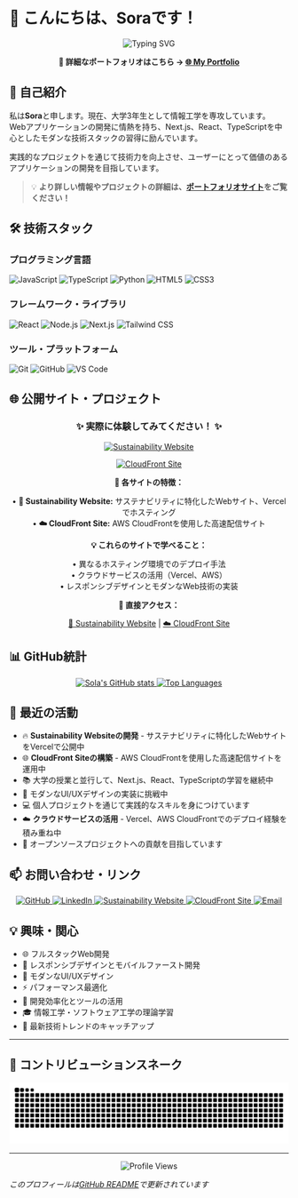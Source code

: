 # 👋 こんにちは、Soraです！

<div align="center">
  <img src="https://readme-typing-svg.herokuapp.com?font=Fira+Code&color=00FFFF&size=25&center=true&vCenter=true&width=600&height=100&lines=Computer+Science+Student;Full+Stack+Developer;Cloud+Enthusiast" alt="Typing SVG" />
  
  <p>
    <strong>📱 詳細なポートフォリオはこちら → </strong>
    <a href="https://v0-mypage2githubio.vercel.app/" target="_blank">
      <strong>🌐 My Portfolio</strong>
    </a>
  </p>
</div>

## 🚀 自己紹介

私は**Sora**と申します。現在、大学3年生として情報工学を専攻しています。
Webアプリケーションの開発に情熱を持ち、Next.js、React、TypeScriptを中心としたモダンな技術スタックの習得に励んでいます。

実践的なプロジェクトを通じて技術力を向上させ、ユーザーにとって価値のあるアプリケーションの開発を目指しています。

> 💡 **より詳しい情報やプロジェクトの詳細は、[ポートフォリオサイト](https://v0-mypage2githubio.vercel.app/)をご覧ください！**

## 🛠️ 技術スタック

### プログラミング言語
![JavaScript](https://img.shields.io/badge/-JavaScript-F7DF1E?style=flat-square&logo=javascript&logoColor=black)
![TypeScript](https://img.shields.io/badge/-TypeScript-3178C6?style=flat-square&logo=typescript&logoColor=white)
![Python](https://img.shields.io/badge/-Python-3776AB?style=flat-square&logo=python&logoColor=white)
![HTML5](https://img.shields.io/badge/-HTML5-E34F26?style=flat-square&logo=html5&logoColor=white)
![CSS3](https://img.shields.io/badge/-CSS3-1572B6?style=flat-square&logo=css3&logoColor=white)

### フレームワーク・ライブラリ
![React](https://img.shields.io/badge/-React-61DAFB?style=flat-square&logo=react&logoColor=black)
![Node.js](https://img.shields.io/badge/-Node.js-339933?style=flat-square&logo=node.js&logoColor=white)
![Next.js](https://img.shields.io/badge/-Next.js-000000?style=flat-square&logo=next.js&logoColor=white)
![Tailwind CSS](https://img.shields.io/badge/-Tailwind_CSS-38B2AC?style=flat-square&logo=tailwind-css&logoColor=white)

### ツール・プラットフォーム
![Git](https://img.shields.io/badge/-Git-F05032?style=flat-square&logo=git&logoColor=white)
![GitHub](https://img.shields.io/badge/-GitHub-181717?style=flat-square&logo=github&logoColor=white)
![VS Code](https://img.shields.io/badge/-VS_Code-007ACC?style=flat-square&logo=visual-studio-code&logoColor=white)

## 🌐 公開サイト・プロジェクト

<div align="center">

### ✨ 実際に体験してみてください！ ✨

[![Sustainability Website](https://img.shields.io/badge/-🌱_Sustainability_Website-00C853?style=for-the-badge&logo=vercel&logoColor=white)](https://v0-sustainability-website-seven.vercel.app/index.html)

[![CloudFront Site](https://img.shields.io/badge/-☁️_CloudFront_Site-FF9900?style=for-the-badge&logo=amazonaws&logoColor=white)](https://dyshzc55luf52.cloudfront.net/)

**🎯 各サイトの特徴：**

• **🌱 Sustainability Website:** サステナビリティに特化したWebサイト、Vercelでホスティング  
• **☁️ CloudFront Site:** AWS CloudFrontを使用した高速配信サイト

**💡 これらのサイトで学べること：**

• 異なるホスティング環境でのデプロイ手法  
• クラウドサービスの活用（Vercel、AWS）  
• レスポンシブデザインとモダンなWeb技術の実装

**🔗 直接アクセス：**

[🌱 Sustainability Website](https://v0-sustainability-website-seven.vercel.app/index.html) | [☁️ CloudFront Site](https://dyshzc55luf52.cloudfront.net/)

</div>

## 📊 GitHub統計

<div align="center">
  <a href="https://github.com/SolaIntegral">
    <img height="180em" src="https://github-readme-stats.vercel.app/api?username=SolaIntegral&show_icons=true&theme=radical&hide_border=true" alt="Sola's GitHub stats" />
    <img height="180em" src="https://github-readme-stats.vercel.app/api/top-langs/?username=SolaIntegral&layout=compact&theme=radical&hide_border=true" alt="Top Languages" />
  </a>
</div>

## 🌟 最近の活動

- 🔥 **Sustainability Websiteの開発** - サステナビリティに特化したWebサイトをVercelで公開中
- 🌐 **CloudFront Siteの構築** - AWS CloudFrontを使用した高速配信サイトを運用中
- 📚 大学の授業と並行して、Next.js、React、TypeScriptの学習を継続中
- 🎨 モダンなUI/UXデザインの実装に挑戦中
- 💻 個人プロジェクトを通じて実践的なスキルを身につけています
- ☁️ **クラウドサービスの活用** - Vercel、AWS CloudFrontでのデプロイ経験を積み重ね中
- 🤝 オープンソースプロジェクトへの貢献を目指しています

## 📫 お問い合わせ・リンク

<div align="center">
  <a href="https://github.com/SolaIntegral">
    <img src="https://img.shields.io/badge/-GitHub-181717?style=flat-square&logo=GitHub&logoColor=white" alt="GitHub" />
  </a>
  <a href="https://www.linkedin.com/in/sola1216/">
    <img src="https://img.shields.io/badge/-LinkedIn-blue?style=flat-square&logo=Linkedin&logoColor=white" alt="LinkedIn" />
  </a>
  <a href="https://v0-sustainability-website-seven.vercel.app/index.html">
    <img src="https://img.shields.io/badge/-🌱_Sustainability-00C853?style=flat-square&logo=vercel&logoColor=white" alt="Sustainability Website" />
  </a>
  <a href="https://dyshzc55luf52.cloudfront.net/">
    <img src="https://img.shields.io/badge/-☁️_CloudFront-FF9900?style=flat-square&logo=amazonaws&logoColor=white" alt="CloudFront Site" />
  </a>
  <a href="mailto:sora1216@gmail.com">
    <img src="https://img.shields.io/badge/-Email-D14836?style=flat-square&logo=Gmail&logoColor=white" alt="Email" />
  </a>
</div>

## 💡 興味・関心

- 🌐 フルスタックWeb開発
- 📱 レスポンシブデザインとモバイルファースト開発
- 🎨 モダンなUI/UXデザイン
- ⚡ パフォーマンス最適化
- 🔧 開発効率化とツールの活用
- 🎓 情報工学・ソフトウェア工学の理論学習
- 🚀 最新技術トレンドのキャッチアップ

---

## 🐍 コントリビューションスネーク

<div align="center">
  <img src="https://raw.githubusercontent.com/SolaIntegral/SolaIntegral/output/github-contribution-grid-snake.svg" alt="Contribution Snake" />
</div>

---

<div align="center">
  <img src="https://komarev.com/ghpvc/?username=SolaIntegral&style=flat-square&color=blue" alt="Profile Views" />
</div>

*このプロフィールは[GitHub README](https://github.com/SolaIntegral)で更新されています*
